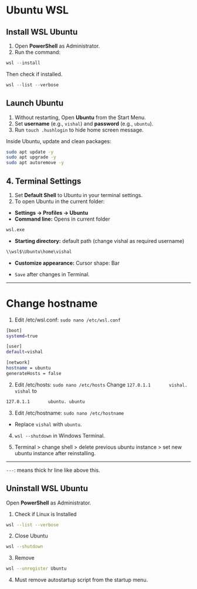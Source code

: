 # Ubuntu WSL

## Install WSL Ubuntu

1. Open **PowerShell** as Administrator.
2. Run the command:

```powershell
wsl --install
```
Then check if installed.
```powershell
wsl --list --verbose
```

## Launch Ubuntu

1. Without restarting, Open **Ubuntu** from the Start Menu.
2. Set **username** (e.g., `vishal`) and **password** (e.g., `ubuntu`).
3. Run `touch .hushlogin` to hide home screen message.

Inside Ubuntu, update and clean packages:

```bash
sudo apt update -y
sudo apt upgrade -y
sudo apt autoremove -y
```

## 4. Terminal Settings

1. Set **Default Shell** to Ubuntu in your terminal settings.
2. To open Ubuntu in the current folder:

* **Settings → Profiles → Ubuntu**
* **Command line:**  Opens in current folder
```bash
wsl.exe
```
* **Starting directory:** default path (change vishal as required username)
```bash
\\wsl$\Ubuntu\home\vishal
```
* **Customize appearance:** Cursor shape: Bar

* `Save` after changes in Terminal.

---

# Change hostname

1. Edit /etc/wsl.conf: `sudo nano /etc/wsl.conf`

```bash
[boot]
systemd=true

[user]
default=vishal

[network]
hostname = ubuntu
generateHosts = false
```

2. Edit /etc/hosts: `sudo nano /etc/hosts`
Change `127.0.1.1       vishal. vishal` to
```bash
127.0.1.1       ubuntu. ubuntu
```

3. Edit /etc/hostname: `sudo nano /etc/hostname`
- Replace `vishal` with `ubuntu`.

4. `wsl --shutdown` in Windows Terminal.

5. Terminal > change shell > delete previous ubuntu instance > set new ubuntu instance after reinstalling.

---

`---`: means thick hr line like above this.

## Uninstall WSL Ubuntu

Open **PowerShell** as Administrator.
1. Check if Linux is Installed
```bash
wsl --list --verbose
```

2. Close Ubuntu
```bash
wsl --shutdown
```

3. Remove
```bash
wsl --unregister Ubuntu
```

4. Must remove autostartup script from the startup menu.
